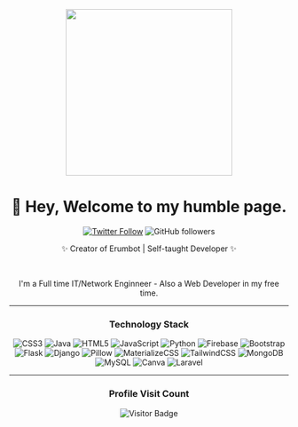 <div align='center'>
  <img src="https://capsule-render.vercel.app/api?type=waving&height=200&text=Amjed&fontAlign=75&fontAlignY=40&color=gradient" height="300"/>
  <h1> 👋 Hey, Welcome to my humble page.</h1>
  <p></p>
  
  [![Twitter Follow](https://img.shields.io/twitter/follow/iAutrix?style=social)](https://twitter.com/intent/follow?screen_name=iAutrix)
  ![GitHub followers](https://img.shields.io/github/followers/Autrix?style=social)
  
  <p>✨ Creator of Erumbot | Self-taught Developer ✨</p>
  <br>
  <p>I'm a Full time IT/Network Enginneer - Also a Web Developer in my free time.</p>
  
---

  ### Technology Stack
  ![CSS3](https://img.shields.io/badge/css3-%231572B6.svg?style=for-the-badge&logo=css3&logoColor=white) 
  ![Java](https://img.shields.io/badge/java-%23ED8B00.svg?style=for-the-badge&logo=java&logoColor=white) 
  ![HTML5](https://img.shields.io/badge/html5-%23E34F26.svg?style=for-the-badge&logo=html5&logoColor=white) 
  ![JavaScript](https://img.shields.io/badge/javascript-%23323330.svg?style=for-the-badge&logo=javascript&logoColor=%23F7DF1E) 
  ![Python](https://img.shields.io/badge/Python-%23430098.svg?style=for-the-badge&logo=python&logoColor=white) 
  ![Firebase](https://img.shields.io/badge/firebase-%23039BE5.svg?style=for-the-badge&logo=firebase) 
  ![Bootstrap](https://img.shields.io/badge/bootstrap-%23563D7C.svg?style=for-the-badge&logo=bootstrap&logoColor=white) 
  ![Flask](https://img.shields.io/badge/Flask-%23FF2D20.svg?style=for-the-badge&logo=flask&logoColor=white) 
  ![Django](https://img.shields.io/badge/Django-%23000000.svg?style=for-the-badge&logo=django&logoColor=white) 
  ![Pillow](https://img.shields.io/badge/Pillow-CA4245?style=for-the-badge&logo=pillow&logoColor=white) 
  ![MaterializeCSS](https://img.shields.io/badge/MaterializeCSS-black?style=for-the-badge&logo=MaterializeCSS&badgeColor=010101) 
  ![TailwindCSS](https://img.shields.io/badge/tailwindcss-%2338B2AC.svg?style=for-the-badge&logo=tailwind-css&logoColor=white) 
  ![MongoDB](https://img.shields.io/badge/MongoDB-%234ea94b.svg?style=for-the-badge&logo=mongodb&logoColor=white) 
  ![MySQL](https://img.shields.io/badge/mysql-%2300f.svg?style=for-the-badge&logo=mysql&logoColor=white) 
  ![Canva](https://img.shields.io/badge/Canva-%2300C4CC.svg?style=for-the-badge&logo=Canva&logoColor=white)
  ![Laravel](https://img.shields.io/badge/Laravel-%2300C4CC.svg?style=for-the-badge&logo=Laravel&logoColor=white) 
  
---   
      
  ### Profile Visit Count   
  ![Visitor Badge](https://visitor-badge.laobi.icu/badge?page_id=autrix.autrix)
  <br> 
</div> 

<!---
Autrix/Autrix is a ✨ special ✨ repository because its `README.md` (this file) appears on your GitHub profile.
You can click the Preview link to take a look at your changes.
--->
